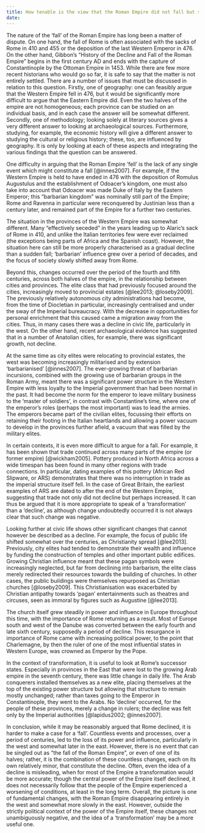 ```yaml
---
title: How tenable is the view that the Roman Empire did not fall but slowly declined over several hundred years?
date:
---
```


<!-- 77% -->

The nature of the ‘fall’ of the Roman Empire has long been a matter of dispute. On one hand, the fall of Rome is often associated with the sacks of Rome in 410 and 455 or the deposition of the last Western Emperor in 476. On the other hand, Gibbon’s “History of the Decline and Fall of the Roman Empire” begins in the first century AD and ends with the capture of Constantinople by the Ottoman Empire in 1453. While there are few more recent historians who would go so far, it is safe to say that the matter is not entirely settled. There are a number of issues that must be discussed in relation to this question. Firstly, one of geography: one can feasibly argue that the Western Empire fell in 476, but it would be significantly more difficult to argue that the Eastern Empire did. Even the two halves of the empire are not homogeneous; each province can be studied on an individual basis, and in each case the answer will be somewhat different. Secondly, one of methodology; looking solely at literary sources gives a very different answer to looking at archaeological sources. Furthermore, studying, for example, the economic history will give a different answer to studying the cultural or religious history; these, too, are influenced by geography. It is only by looking at each of these aspects and integrating the various findings that the question can be answered.

One difficulty in arguing that the Roman Empire ‘fell’ is the lack of any single event which might constitute a fall [@innes2007]. For example, if the Western Empire is held to have ended in 476 with the deposition of Romulus Augustulus and the establishment of Odoacer’s kingdom, one must also take into account that Odoacer was made Duke of Italy by the Eastern Emperor; this “barbarian kingdom” was nominally still part of the Empire; Rome and Ravenna in particular were reconquered by Justinian less than a century later, and remained part of the Empire for a further two centuries.

The situation in the provinces of the Western Empire was somewhat different. Many “effectively seceded” in the years leading up to Alaric’s sack of Rome in 410, and unlike the Italian territories few were ever reclaimed (the exceptions being parts of Africa and the Spanish coast). However, the situation here can still be more properly characterised as a gradual decline than a sudden fall; ‘barbarian’ influence grew over a period of decades, and the focus of society slowly shifted away from Rome.

Beyond this, changes occurred over the period of the fourth and fifth centuries, across both halves of the empire, in the relationship between cities and provinces. The elite class that had previously focused around the cities, increasingly moved to provincial estates [@lee2013; @loseby2009]. The previously relatively autonomous city administrations had become, from the time of Diocletian in particular, increasingly centralised and under the sway of the Imperial bureaucracy. With the decrease in opportunities for personal enrichment that this caused came a migration away from the cities. Thus, in many cases there was a decline in civic life, particularly in the west. On the other hand, recent archaeological evidence has suggested that in a number of Anatolian cities, for example, there was significant growth, not decline.

At the same time as city elites were relocating to provincial estates, the west was becoming increasingly militarised and by extension ‘barbarianised’ [@innes2007]. The ever-growing threat of barbarian incursions, combined with the growing use of barbarian groups in the Roman Army, meant there was a significant power structure in the Western Empire with less loyalty to the Imperial government than had been normal in the past. It had become the norm for the emperor to leave military business to the ‘master of soldiers’, in contrast with Constantine’s time, where one of the emperor’s roles (perhaps the most important) was to lead the armies. The emperors became part of the civilian elites, focussing their efforts on retaining their footing in the Italian heartlands and allowing a power vacuum to develop in the provinces further afield, a vacuum that was filled by the military elites.

In certain contexts, it is even more difficult to argue for a fall. For example, it has been shown that trade continued across many parts of the empire (or former empire) [@wickham2005]. Pottery produced in North Africa across a wide timespan has been found in many other regions with trade connections. In particular, dating examples of this pottery (African Red Slipware, or ARS) demonstrates that there was no interruption in trade as the imperial structure itself fell. In the case of Great Britain, the earliest examples of ARS are dated to after the end of the Western Empire, suggesting that trade not only did not decline but perhaps increased. It can thus be argued that it is more appropriate to speak of a ‘transformation’ than a ‘decline’, as although change undoubtedly occurred it is not always clear that such change was negative.

Looking further at civic life shows other significant changes that cannot however be described as a decline. For example, the focus of public life shifted somewhat over the centuries, as Christianity spread [@lee2013]. Previously, city elites had tended to demonstrate their wealth and influence by funding the construction of temples and other important public edifices. Growing Christian influence meant that these pagan symbols were increasingly neglected, but far from declining into barbarism, the elite class merely redirected their resources towards the building of churches. In other cases, the public buildings were themselves repurposed as Christian churches [@loseby2009]. This Christianisation was exacerbated by Christian antipathy towards ‘pagan’ entertainments such as theatres and circuses, seen as immoral by figures such as Augustine [@lee2013].

The church itself grew steadily in power and influence in Europe throughout this time, with the importance of Rome returning as a result. Most of Europe south and west of the Danube was converted between the early fourth and late sixth century, supposedly a period of decline. This resurgance in importance of Rome came with increasing political power, to the point that Charlemagne, by then the ruler of one of the most influential states in Western Europe, was crowned as Emperor by the Pope.

In the context of transformation, it is useful to look at Rome’s successor states. Especially in provinces in the East that were lost to the growing Arab empire in the seventh century, there was little change in daily life. The Arab conquerers installed themselves as a new elite, placing themselves at the top of the existing power structure but allowing that structure to remain mostly unchanged; rather than taxes going to the Emperor in Constantinople, they went to the Arabs. No ‘decline’ occurred, for the people of these provinces, merely a change in rulers; the decline was felt only by the Imperial authorities [@lapidus2002; @innes2007].

In conclusion, while it may be reasonably argued that Rome declined, it is harder to make a case for a ‘fall’. Countless events and processes, over a period of centuries, led to the loss of its power and influence, particularly in the west and somewhat later in the east. However, there is no event that can be singled out as “the fall of the Roman Empire”, or even of one of its halves; rather, it is the combination of these countless changes, each on its own relatively minor, that constitute the decline. Often, even the idea of a decline is misleading, when for most of the Empire a transformation would be more accurate; though the central power of the Empire itself declined, it does not necessarily follow that the people of the Empire experienced a worsening of conditions, at least in the long term. Overall, the picture is one of fundamental changes, with the Roman Empire disappearing entirely in the west and somewhat more slowly in the east. However, outside the strictly political context of the power of the Empire itself, these changes not unambiguously negative, and the idea of a ‘transformation’ may be a more useful one.
